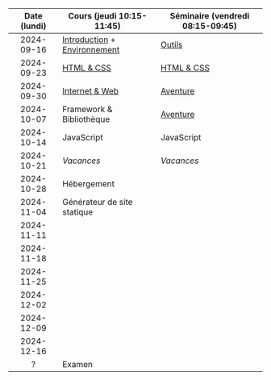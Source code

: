 | Date (lundi) | Cours (jeudi 10:15-11:45)                                      | Séminaire (vendredi 08:15-09:45)       |
| :----------: | -------------------------------------------------------------- | -------------------------------------- |
|  2024-09-16  | [Introduction](/docs/intro) + [Environnement](/docs/cours/env) | [Outils](/docs/seminaire/outils)       |
|  2024-09-23  | [HTML & CSS](/docs/cours/html-css)                             | [HTML & CSS](/docs/seminaire/html-css) |
|  2024-09-30  | [Internet & Web](/docs/cours/internet-web)                     | [Aventure](/docs/seminaire/aventure)   |
|  2024-10-07  | Framework & Bibliothèque                                       | [Aventure](/docs/seminaire/aventure)   |
|  2024-10-14  | JavaScript                                                     | JavaScript                             |
|  2024-10-21  | _Vacances_                                                     | _Vacances_                             |
|  2024-10-28  | Hébergement                                                    |                                        |
|  2024-11-04  | Générateur de site statique                                    |                                        |
|  2024-11-11  |                                                                |                                        |
|  2024-11-18  |                                                                |                                        |
|  2024-11-25  |                                                                |                                        |
|  2024-12-02  |                                                                |                                        |
|  2024-12-09  |                                                                |                                        |
|  2024-12-16  |                                                                |                                        |
|      ?       | Examen                                                         |                                        |
